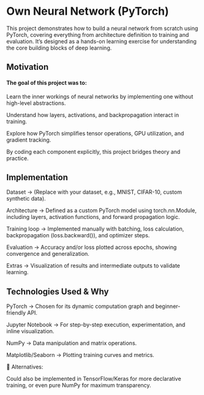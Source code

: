 # Own Neural Network (PyTorch)
This project demonstrates how to build a neural network from scratch using PyTorch, covering everything from architecture definition to training and evaluation. It’s designed as a hands-on learning exercise for understanding the core building blocks of deep learning.

## Motivation

#### The goal of this project was to:

Learn the inner workings of neural networks by implementing one without high-level abstractions.

Understand how layers, activations, and backpropagation interact in training.

Explore how PyTorch simplifies tensor operations, GPU utilization, and gradient tracking.

By coding each component explicitly, this project bridges theory and practice.

## Implementation

Dataset → (Replace with your dataset, e.g., MNIST, CIFAR-10, custom synthetic data).

Architecture → Defined as a custom PyTorch model using torch.nn.Module, including layers, activation functions, and forward propagation logic.

Training loop → Implemented manually with batching, loss calculation, backpropagation (loss.backward()), and optimizer steps.

Evaluation → Accuracy and/or loss plotted across epochs, showing convergence and generalization.

Extras → Visualization of results and intermediate outputs to validate learning.

## Technologies Used & Why

PyTorch → Chosen for its dynamic computation graph and beginner-friendly API.

Jupyter Notebook → For step-by-step execution, experimentation, and inline visualization.

NumPy → Data manipulation and matrix operations.

Matplotlib/Seaborn → Plotting training curves and metrics.

🔄 Alternatives:

Could also be implemented in TensorFlow/Keras for more declarative training, or even pure NumPy for maximum transparency.
